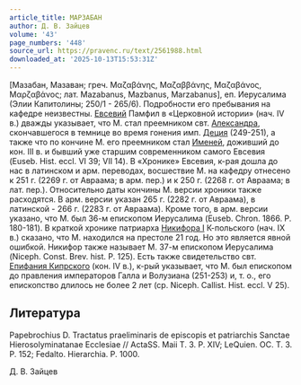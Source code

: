 ```yaml
---
article_title: МАРЗАБАН
author: Д. В. Зайцев
volume: '43'
page_numbers: '448'
source_url: https://pravenc.ru/text/2561988.html
downloaded_at: '2025-10-13T15:53:31Z'
---
```


[Мазабан, Мазаван; греч. Μαζαβάνης, Μαζαββάνης, Μαζαβάνος, Μαρζαβάνος; лат. Mazabanus, Mazbanus, Marzabanus], еп. Иерусалима (Элии Капитолины; 250/1 - 265/6). Подробности его пребывания на кафедре неизвестны. [Евсевий](https://pravenc.ru/text/Евсевий.html) Памфил в «Церковной истории» (нач. IV в.) дважды указывает, что М. стал преемником свт. [Александра](https://pravenc.ru/text/Александра.html), скончавшегося в темнице во время гонения имп. [Деция](https://pravenc.ru/text/Деций.html) (249-251), а также что по кончине М. его преемником стал [Именей](https://pravenc.ru/text/Именей.html), доживший до кон. III в. и бывший уже старшим современником самого Евсевия (Euseb. Hist. eccl. VI 39; VII 14). В «Хронике» Евсевия, к-рая дошла до нас в латинском и арм. переводах, восшествие М. на кафедру отнесено к 251 г. (2269 г. от Авраама; в арм. пер.) и к 250 г. (2268 г. от Авраама; в лат. пер.). Относительно даты кончины М. версии хроники также расходятся. В арм. версии указан 265 г. (2282 г. от Авраама), в латинской - 266 г. (2283 г. от Авраама). Кроме того, в арм. версии указано, что М. был 36-м епископом Иерусалима (Euseb. Chron. 1866. P. 180-181). В краткой хронике патриарха [Никифора I](<https://pravenc.ru/text/Никифор I.html>) К-польского (нач. IX в.) сказано, что М. находился на престоле 21 год. Но это является явной ошибкой. Никифор также называет М. 37-м епископом Иерусалима (Niceph. Const. Brev. hist. P. 125). Есть также свидетельство свт. [Епифания Кипрского](<https://pravenc.ru/text/Епифаний Кипрский.html>) (кон. IV в.), к-рый указывает, что М. был епископом до правления императоров Галла и Волузиана (251-253) и, т. о., его епископство длилось не более 2 лет (ср. Niceph. Callist. Hist. eccl. V 25).

## Литература

Papebrochius D. Tractatus praeliminaris de episcopis et patriarchis Sanctae Hierosolyminatanae Ecclesiae // ActaSS. Maii T. 3. P. XIV; LeQuien. OC. T. 3. P. 152; Fedalto. Hierarchia. P. 1000.

Д. В. Зайцев
